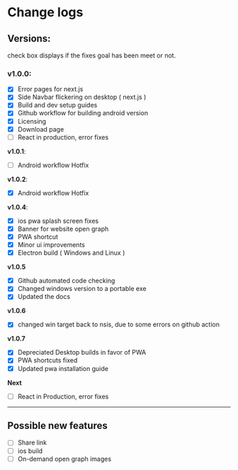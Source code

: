 # Change logs

## Versions:
check box displays if the fixes goal has been meet or not.

### **v1.0.0**:
- [X] Error pages for next.js
- [X] Side Navbar flickering on desktop ( next.js )
- [X] Build and dev setup guides
- [X] Github workflow for building android version
- [X] Licensing
- [X] Download page
- [ ] React in production, error fixes

**v1.0.1**:
- [ ] Android workflow Hotfix

**v1.0.2**:
- [X] Android workflow Hotfix

**v1.0.4**:
- [X] ios pwa splash screen fixes
- [X] Banner for website open graph
- [X] PWA shortcut
- [X] Minor ui improvements
- [X] Electron build ( Windows and Linux )

**v1.0.5**
- [X] Github automated code checking
- [X] Changed windows version to a portable exe
- [X] Updated the docs

**v1.0.6**
- [X] changed win target back to nsis, due to some errors on github action 

**v1.0.7**
- [X] Depreciated Desktop builds in favor of PWA
- [X] PWA shortcuts fixed
- [X] Updated pwa installation guide

**Next**
- [ ] React in Production, error fixes


---

## Possible new features
- [ ] Share link
- [ ] ios build
- [ ] On-demand open graph images